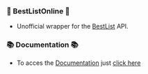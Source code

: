 ### 👑 BestListOnline 👑

- Unofficial wrapper for the [BestList](https://bestlist.online) API.

### 📚 Documentation 📚

- To acces the [Documentation](http://bestlist.adgdev.me/global.html#BestListWrapper) just [click here](http://bestlist.adgdev.me/global.html#BestListWrapper)